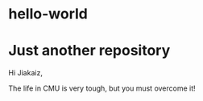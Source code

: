 # hello-world
Just another repository
===============================
Hi Jiakaiz,

The life in CMU is very tough, but you must overcome it!
